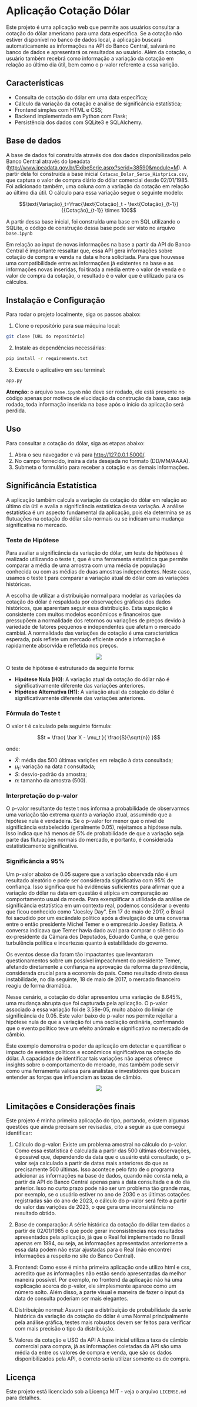 # Aplicação Cotação Dólar

Este projeto é uma aplicação web que permite aos usuários consultar a cotação do dólar americano para uma data específica. Se a cotação não estiver disponível no banco de dados local, a aplicação buscará automaticamente as informações na API do Banco Central, salvará no banco de dados e apresentará os resultados ao usuário. Além da cotação, o usuário também recebrá como informação a variação da cotação em relação ao último dia útil, bem como o p-valor referente a essa varição.

## Características

- Consulta de cotação do dólar em uma data específica;
- Cálculo da variação da cotação e análise de significância estatística;
- Frontend simples com HTML e CSS;
- Backend implementado em Python com Flask;
- Persistência dos dados com SQLite3 e SQLAlchemy.

## Base de dados

A base de dados foi construída através dos dos dados disponibilizados pelo Banco Central através do Ipeadata (http://www.ipeadata.gov.br/ExibeSerie.aspx?serid=38590&module=M). A partir dela foi construída a base inicial ```Cotacao_Dolar_Serie_Histprica.csv```, que captura o valor de compra diário do dólar comercial desde 02/01/1985. Foi adicionado também, uma coluna com a variação da cotação em relação ao último dia útil. O cálculo para essa variação segue o seguinte modelo:

```math
\text{Variação}_t=\frac{\text{Cotação}_t - \text{Cotação}_{t-1}}{{Cotação}_{t-1}} \times 100
```

A partir dessa base inicial, foi construída uma base em SQL utilizando o SQLite, o código de construção dessa base pode ser visto no arquivo ```base.ipynb```

Em relação ao input de novas informações na base a partir da API do Banco Central é importante ressaltar que, essa API gera informações sobre cotação de compra e venda na data e hora solicitada. Para que houvesse uma compatibilidade entre as informações já existentes na base e as informações novas inseridas, foi tirada a média entre o valor de venda e o valor de compra da cotação, o resultado é o valor que é utilizado para os cálculos.

## Instalação e Configuração

Para rodar o projeto localmente, siga os passos abaixo:

1. Clone o repositório para sua máquina local:
```bash
git clone [URL do repositório]
```

2. Instale as dependências necessárias:
```bash
pip install -r requirements.txt
```

3. Execute o aplicativo em seu terminal:
```bash
app.py
```

**Atenção:** o arquivo ```base.ipynb``` não deve ser rodado, ele está presente no código apenas por motivos de elucidação da construção da base, caso seja rodado, toda informação inserida na base após o início da aplicação será perdida.

## Uso
Para consultar a cotação do dólar, siga as etapas abaixo:

1. Abra o seu navegador e vá para http://127.0.0.1:5000/.
2. No campo fornecido, insira a data desejada no formato (DD/MM/AAAA).
3. Submeta o formulário para receber a cotação e as demais informações.

## Significância Estatística

A aplicação também calcula a variação da cotação do dólar em relação ao último dia útil e avalia a significância estatística dessa variação. A análise estatística é um aspecto fundamental da aplicação, pois ela determina se as flutuações na cotação do dólar são normais ou se indicam uma mudança significativa no mercado.

### Teste de Hipótese

Para avaliar a significância da variação do dólar, um teste de hipóteses é realizado utilizando o teste t, que é uma ferramenta estatística que permite comparar a média de uma amostra com uma média de população conhecida ou com as médias de duas amostras independentes. Neste caso, usamos o teste t para comparar a variação atual do dólar com as variações históricas.

A escolha de utilizar a distribuição normal para modelar as variações da cotação do dólar é respaldada por observações gráficas dos dados históricos, que aparentam seguir essa distribuição. Esta suposição é consistente com muitos modelos econômicos e financeiros que pressupõem a normalidade dos retornos ou variações de preços devido à variedade de fatores pequenos e independentes que afetam o mercado cambial. A normalidade das variações de cotação é uma característica esperada, pois reflete um mercado eficiente onde a informação é rapidamente absorvida e refletida nos preços.

<p align="center">
  <img src="https://github.com/otavioassumpcao/CotacaoDolar/assets/83320033/74fd80fa-7b98-4512-820c-16c7d111374a">
</p>


O teste de hipótese é estruturado da seguinte forma:

- **Hipótese Nula (H0)**: A variação atual da cotação do dólar não é significativamente diferente das variações anteriores.
- **Hipótese Alternativa (H1)**: A variação atual da cotação do dólar é significativamente diferente das variações anteriores.

### Fórmula do Teste t

O valor t é calculado pela seguinte fórmula:

```math
t = \frac{ \bar X - \mu_t }{ \frac{S}{\sqrt{n}} }
```
onde:

- $\bar X:$ média das 500 últimas varições em relação à data consultada;
- $\mu_t:$ variação na data $t$ consultada;
- $S:$ desvio-padrão da amostra;
- $n:$ tamanho da amostra (500).

### Interpretação do p-valor

O p-valor resultante do teste t nos informa a probabilidade de observarmos uma variação tão extrema quanto a variação atual, assumindo que a hipótese nula é verdadeira. Se o p-valor for menor que o nível de significância estabelecido (geralmente 0.05), rejeitamos a hipótese nula. Isso indica que há menos de 5% de probabilidade de que a variação seja parte das flutuações normais do mercado, e portanto, é considerada estatisticamente significativa.

### Significância a 95%

Um p-valor abaixo de 0.05 sugere que a variação observada não é um resultado aleatório e pode ser considerada significativa com 95% de confiança. Isso significa que há evidências suficientes para afirmar que a variação do dólar na data em questão é atípica em comparação ao comportamento usual da moeda. 
Para exemplificar a utilidade da análise de significância estatística em um contexto real, podemos considerar o evento que ficou conhecido como "Joesley Day". Em 17 de maio de 2017, o Brasil foi sacudido por um escândalo político após a divulgação de uma conversa entre o então presidente Michel Temer e o empresário Joesley Batista. A conversa indicava que Temer havia dado aval para comprar o silêncio do ex-presidente da Câmara dos Deputados, Eduardo Cunha, o que gerou turbulência política e incertezas quanto à estabilidade do governo.

Os eventos desse dia foram tão impactantes que levantaram questionamentos sobre um possível impeachment do presidente Temer, afetando diretamente a confiança na aprovação da reforma da previdência, considerada crucial para a economia do país. Como resultado direto dessa instabilidade, no dia seguinte, 18 de maio de 2017, o mercado financeiro reagiu de forma dramática.

Nesse cenário, a cotação do dólar apresentou uma variação de 8.645%, uma mudança abrupta que foi capturada pela aplicação. O p-valor associado a essa variação foi de 3.58e-05, muito abaixo do limiar de significância de 0.05. Este valor baixo do p-valor nos permite rejeitar a hipótese nula de que a variação foi uma oscilação ordinária, confirmando que o evento político teve um efeito anômalo e significativo no mercado de câmbio.

Este exemplo demonstra o poder da aplicação em detectar e quantificar o impacto de eventos políticos e econômicos significativos na cotação do dólar. A capacidade de identificar tais variações não apenas oferece insights sobre o comportamento do mercado, mas também pode servir como uma ferramenta valiosa para analistas e investidores que buscam entender as forças que influenciam as taxas de câmbio.

<p align="center">
  <img src="https://github.com/otavioassumpcao/CotacaoDolar/assets/83320033/1c03594f-4420-4f61-8eb9-9944d56244c1">
</p>

## Limitações e Considerações finais
Este projeto é minha primeira aplicação do tipo, portando, existem algumas questões que ainda precisam ser revisadas, cito a seguir as que consegui identificar:

1. Cálculo do p-valor:
   Existe um problema amostral no cálculo do p-valor. Como essa estatística é calculada a partir das 500 últimas observações, é possível que, dependendo da data que o usuário está consultado, o p-valor seja calculado a partir de datas mais anteriores do que as precisamente 500 últimas. Isso acontece pelo fato de o programa adicionar as informações na base de dados, quando não consta nela, a partir da API do Banco Central apenas para a data consultada e a do dia anterior. Isso no curto prazo pode não ser um problema tão grande mas, por exemplo, se o usuário estiver no ano de 2030 e as últimas cotações registradas são do ano de 2023, o cálculo do p-valor será feito a partir do valor das varições de 2023, o que gera uma inconsistência no resultado obtido.

2. Base de comparação:
   A série histórica da cotação do dólar tem dados a partir de 02/01/1985 o que pode gerar inconsistências nos resultados apresentados pela aplicação, já que o Real foi implementado no Brasil apenas em 1994, ou seja, as informações apresentadas anteriomente a essa data podem não estar ajustadas para o Real (não encontrei informações a respeito no site do Banco Central).

3. Frontend:
   Como esse é minha primeira aplicação onde utilizo html e css, acredito que as informações não estão sendo apresentadas da melhor maneira possível. Por exemplo, no frontend da aplicação não há uma explicação acerca do p-valor, ele simplesmente aparece como um número solto. Além disso, a parte visual e maneira de fazer o input da data de consulta poderiam ser mais elegantes.

4. Distribuição normal:
   Assumi que a distribuição de probabilidade da serie histórica da variação da cotação do dólar é uma Normal principalmente pela análise gráfica, testes mais robustos devem ser feitos para verificar com mais precisão o tipo da distribuição.

3. Valores da cotação e USO da API
   A  base inicial utiliza a taxa de câmbio comercial para compra, já as informações coletadas da API são uma média da entre os valores de compra e venda, que são os dados disponibilizados pela API, o correto seria utilizar somente os de compra.

## Licença 

Este projeto está licenciado sob a Licença MIT - veja o arquivo ```LICENSE.md``` para detalhes.
